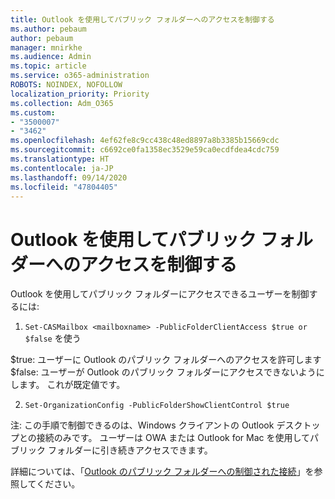 ```yaml
---
title: Outlook を使用してパブリック フォルダーへのアクセスを制御する
ms.author: pebaum
author: pebaum
manager: mnirkhe
ms.audience: Admin
ms.topic: article
ms.service: o365-administration
ROBOTS: NOINDEX, NOFOLLOW
localization_priority: Priority
ms.collection: Adm_O365
ms.custom:
- "3500007"
- "3462"
ms.openlocfilehash: 4ef62fe8c9cc438c48ed8897a8b3385b15669cdc
ms.sourcegitcommit: c6692ce0fa1358ec3529e59ca0ecdfdea4cdc759
ms.translationtype: HT
ms.contentlocale: ja-JP
ms.lasthandoff: 09/14/2020
ms.locfileid: "47804405"
---
```

# <a name="control-access-to-public-folders-using-outlook"></a>Outlook を使用してパブリック フォルダーへのアクセスを制御する

Outlook を使用してパブリック フォルダーにアクセスできるユーザーを制御するには:

1. `Set-CASMailbox <mailboxname> -PublicFolderClientAccess $true or $false` を使う

$true: ユーザーに Outlook のパブリック フォルダーへのアクセスを許可します  
$false: ユーザーが Outlook のパブリック フォルダーにアクセスできないようにします。 これが既定値です。  

2. `Set-OrganizationConfig -PublicFolderShowClientControl $true`

注: この手順で制御できるのは、Windows クライアントの Outlook デスクトップとの接続のみです。 ユーザーは OWA または Outlook for Mac を使用してパブリック フォルダーに引き続きアクセスできます。

詳細については、「[Outlook のパブリック フォルダーへの制御された接続](https://aka.ms/controlpf)」を参照してください。

